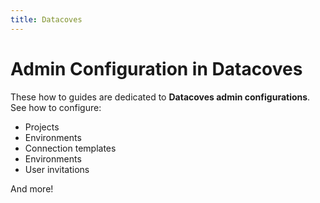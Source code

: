 ```yaml
---
title: Datacoves
---
```

# Admin Configuration in Datacoves

These how to guides are dedicated to **Datacoves admin configurations**. See how to configure:

- Projects
- Environments
- Connection templates
- Environments
- User invitations

And more! 

